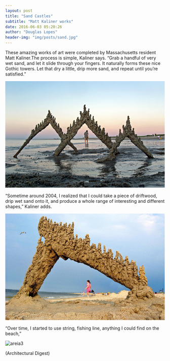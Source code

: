 ```yaml
---
layout: post
title: "Sand Castles"
subtitle: "Matt Kaliner works"
date: 2016-06-03 05:20:26
author: "Douglas Lopes"
header-img: "img/posts/sand.jpg"
---
```


  These amazing works of art were completed by Massachusetts resident Matt Kaliner.The process is simple, Kaliner says. “Grab a handful of very wet sand, and let it slide through your fingers. It naturally forms these nice Gothic towers. Let that dry a little, drip more sand, and repeat until you’re satisfied.”
  
  ![areia1](../img/posts/areia1.jpg)
  
  “Sometime around 2004, I realized that I could take a piece of driftwood, drip wet sand onto it, and produce a whole range of interesting and different shapes,” Kaliner adds. 
  
  ![areia2](../img/posts/areia2.jpg)
  
  “Over time, I started to use string, fishing line, anything I could find on the beach,”
  
  ![areia3](../img/posts/areia3.jpg)
  
(Architectural Digest)

